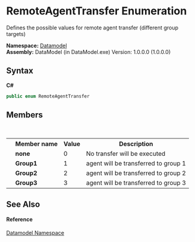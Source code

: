 # RemoteAgentTransfer Enumeration
 

Defines the possible values for remote agent transfer (different group targets)

**Namespace:**&nbsp;<a href="a489f29d-64b3-9193-8c03-5c66a32a78aa">Datamodel</a><br />**Assembly:**&nbsp;DataModel (in DataModel.exe) Version: 1.0.0.0 (1.0.0.0)

## Syntax

**C#**<br />
``` C#
public enum RemoteAgentTransfer
```


## Members
&nbsp;<table><tr><th></th><th>Member name</th><th>Value</th><th>Description</th></tr><tr><td /><td target="F:Datamodel.RemoteAgentTransfer.none">**none**</td><td>0</td><td>No transfer will be executed</td></tr><tr><td /><td target="F:Datamodel.RemoteAgentTransfer.Group1">**Group1**</td><td>1</td><td>agent will be transferred to group 1</td></tr><tr><td /><td target="F:Datamodel.RemoteAgentTransfer.Group2">**Group2**</td><td>2</td><td>agent will be transferred to group 2</td></tr><tr><td /><td target="F:Datamodel.RemoteAgentTransfer.Group3">**Group3**</td><td>3</td><td>agent will be transferred to group 3</td></tr></table>

## See Also


#### Reference
<a href="a489f29d-64b3-9193-8c03-5c66a32a78aa">Datamodel Namespace</a><br />
